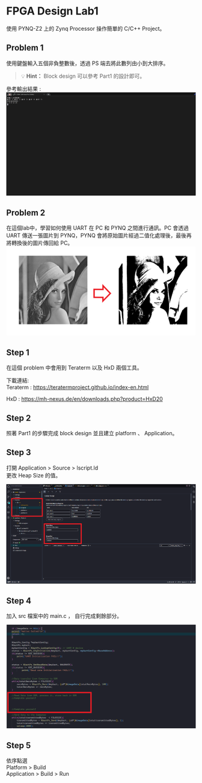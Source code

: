 # FPGA Design Lab1

使用 PYNQ-Z2 上的 Zynq Processor 操作簡單的 C/C++  Project。

## Problem 1
使用鍵盤輸入五個非負整數後，透過 PS 端去將此數列由小到大排序。

> 💡 **Hint：** Block design 可以參考 Part1 的設計即可。



參考輸出結果 :  
![](png/answer.png)


## Problem 2 
在這個lab中，學習如何使用 UART 在 PC 和 PYNQ 之間進行通訊。PC 會透過 UART 傳送一張圖片到 PYNQ，PYNQ 會將原始圖片經過二值化處理後，最後再將轉換後的圖片傳回給 PC。  
![](png/picture.png)

## Step 1 
在這個 problem 中會用到 Teraterm 以及 HxD 兩個工具。

下載連結:  
Teraterm  : https://teratermproject.github.io/index-en.html  

HxD  : https://mh-nexus.de/en/downloads.php?product=HxD20  


## Step 2
照著 Part1 的步驟完成 block design 並且建立 platform 、 Application。

## Step 3 
打開 Application > Source > lscript.ld  
更改 Heap Size 的值。  

![](png/Heap.png)


## Step 4  
加入 src 檔案中的 main.c ， 自行完成剩餘部分。  

![](png/main.png)

## Step 5
依序點選  
Platform > Build   
Application > Build > Run  
